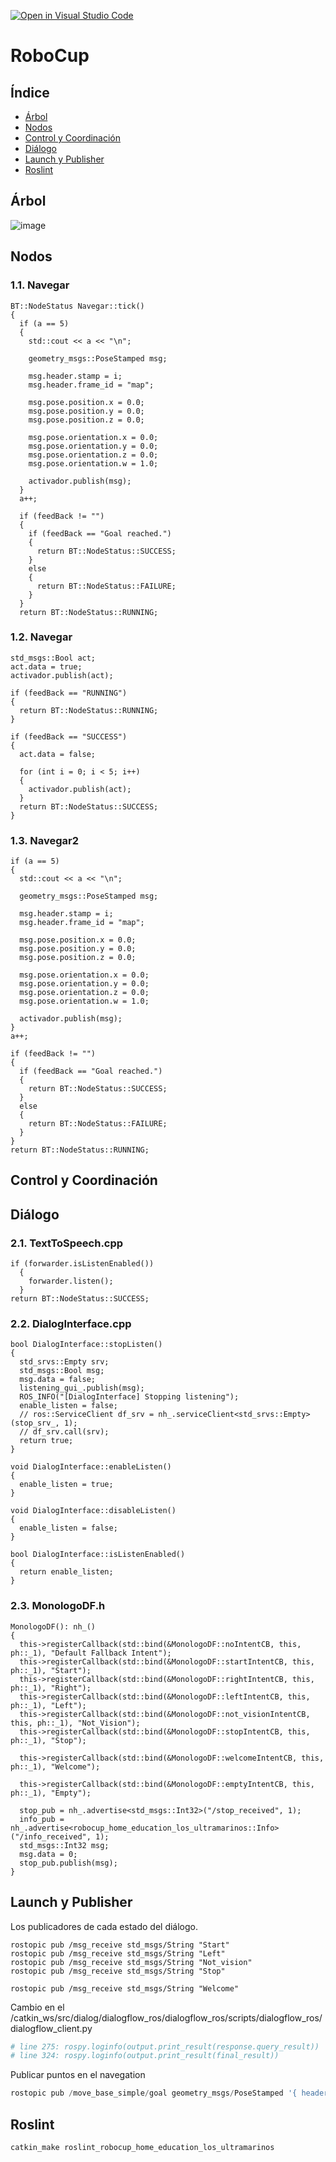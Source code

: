 [![Open in Visual Studio Code](https://classroom.github.com/assets/open-in-vscode-f059dc9a6f8d3a56e377f745f24479a46679e63a5d9fe6f495e02850cd0d8118.svg)](https://classroom.github.com/online_ide?assignment_repo_id=7421586&assignment_repo_type=AssignmentRepo)
# RoboCup
## Índice
- [Árbol](#Árbol)
- [Nodos](#Nodos)
- [Control y Coordinación](#Control-y-Coordinación)
- [Diálogo](#Diálogo)
- [Launch y Publisher](#Launch-y-Publisher)
- [Roslint](#Roslint)

## Árbol
![image](https://user-images.githubusercontent.com/90789825/167591318-2f4ab73a-b55f-4a79-a540-5e6442a55cc0.png)

## Nodos
### 1.1. Navegar
```
BT::NodeStatus Navegar::tick()
{
  if (a == 5)
  {
    std::cout << a << "\n";

    geometry_msgs::PoseStamped msg;

    msg.header.stamp = i;
    msg.header.frame_id = "map";

    msg.pose.position.x = 0.0;
    msg.pose.position.y = 0.0;
    msg.pose.position.z = 0.0;

    msg.pose.orientation.x = 0.0;
    msg.pose.orientation.y = 0.0;
    msg.pose.orientation.z = 0.0;
    msg.pose.orientation.w = 1.0;

    activador.publish(msg);
  }
  a++;

  if (feedBack != "")
  {
    if (feedBack == "Goal reached.")
    {
      return BT::NodeStatus::SUCCESS;
    }
    else
    {
      return BT::NodeStatus::FAILURE;
    }
  }
  return BT::NodeStatus::RUNNING;
```
### 1.2. Navegar
```
std_msgs::Bool act;
act.data = true;
activador.publish(act);

if (feedBack == "RUNNING")
{
  return BT::NodeStatus::RUNNING;
}

if (feedBack == "SUCCESS")
{
  act.data = false;

  for (int i = 0; i < 5; i++)
  {
    activador.publish(act);
  }
  return BT::NodeStatus::SUCCESS;
}
```
### 1.3. Navegar2
```
if (a == 5)
{
  std::cout << a << "\n";

  geometry_msgs::PoseStamped msg;

  msg.header.stamp = i;
  msg.header.frame_id = "map";

  msg.pose.position.x = 0.0;
  msg.pose.position.y = 0.0;
  msg.pose.position.z = 0.0;

  msg.pose.orientation.x = 0.0;
  msg.pose.orientation.y = 0.0;
  msg.pose.orientation.z = 0.0;
  msg.pose.orientation.w = 1.0;

  activador.publish(msg);
}
a++;

if (feedBack != "")
{
  if (feedBack == "Goal reached.")
  {
    return BT::NodeStatus::SUCCESS;
  }
  else
  {
    return BT::NodeStatus::FAILURE;
  }
}
return BT::NodeStatus::RUNNING;
```
## Control y Coordinación

## Diálogo
### 2.1. TextToSpeech.cpp
```
if (forwarder.isListenEnabled())
  {
    forwarder.listen();
  }
return BT::NodeStatus::SUCCESS;
```
### 2.2. DialogInterface.cpp
```
bool DialogInterface::stopListen()
{
  std_srvs::Empty srv;
  std_msgs::Bool msg;
  msg.data = false;
  listening_gui_.publish(msg);
  ROS_INFO("[DialogInterface] Stopping listening");
  enable_listen = false;
  // ros::ServiceClient df_srv = nh_.serviceClient<std_srvs::Empty>(stop_srv_, 1);
  // df_srv.call(srv);
  return true;
}

void DialogInterface::enableListen()
{
  enable_listen = true;
}

void DialogInterface::disableListen()
{
  enable_listen = false;
}

bool DialogInterface::isListenEnabled()
{
  return enable_listen;
}
```
### 2.3. MonologoDF.h
```
MonologoDF(): nh_()
{
  this->registerCallback(std::bind(&MonologoDF::noIntentCB, this, ph::_1), "Default Fallback Intent");
  this->registerCallback(std::bind(&MonologoDF::startIntentCB, this, ph::_1), "Start");
  this->registerCallback(std::bind(&MonologoDF::rightIntentCB, this, ph::_1), "Right");
  this->registerCallback(std::bind(&MonologoDF::leftIntentCB, this, ph::_1), "Left");
  this->registerCallback(std::bind(&MonologoDF::not_visionIntentCB, this, ph::_1), "Not_Vision");
  this->registerCallback(std::bind(&MonologoDF::stopIntentCB, this, ph::_1), "Stop");

  this->registerCallback(std::bind(&MonologoDF::welcomeIntentCB, this, ph::_1), "Welcome");

  this->registerCallback(std::bind(&MonologoDF::emptyIntentCB, this, ph::_1), "Empty");

  stop_pub = nh_.advertise<std_msgs::Int32>("/stop_received", 1);
  info_pub = nh_.advertise<robocup_home_education_los_ultramarinos::Info>("/info_received", 1);
  std_msgs::Int32 msg;
  msg.data = 0;
  stop_pub.publish(msg);
}
```
## Launch y Publisher

Los publicadores de cada estado del diálogo.
```
rostopic pub /msg_receive std_msgs/String "Start"
rostopic pub /msg_receive std_msgs/String "Left"
rostopic pub /msg_receive std_msgs/String "Not_vision"
rostopic pub /msg_receive std_msgs/String "Stop"

rostopic pub /msg_receive std_msgs/String "Welcome"
```

Cambio en el /catkin_ws/src/dialog/dialogflow_ros/dialogflow_ros/scripts/dialogflow_ros/dialogflow_client.py
```py
# line 275: rospy.loginfo(output.print_result(response.query_result))
# line 324: rospy.loginfo(output.print_result(final_result))
```

Publicar puntos en el navegation

```py
rostopic pub /move_base_simple/goal geometry_msgs/PoseStamped '{ header: {stamp: now, frame_id: "map"}, pose: { position: {x: 0, y: 0, z: 0.0}, orientation: {w: 1.0}}}'
```

## Roslint

```py
catkin_make roslint_robocup_home_education_los_ultramarinos
```
